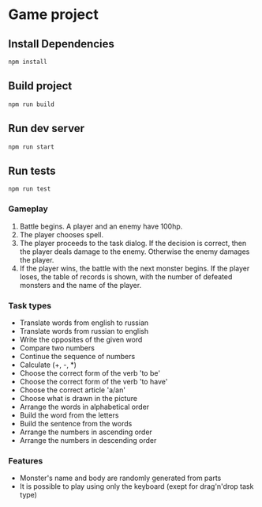 # Game project

## Install Dependencies
`npm install`

## Build project
`npm run build`

## Run dev server
`npm run start`

## Run tests
`npm run test`

### Gameplay
1. Battle begins. A player and an enemy have 100hp.
2. The player chooses spell.
3. The player proceeds to the task dialog. If the decision is correct, then the player deals damage to the enemy. Otherwise the enemy damages the player.
4. If the player wins, the battle with the next monster begins. If the player loses, the table of records is shown, with the number of defeated monsters and the name of the player.

### Task types
- Translate words from english to russian
- Translate words from russian to english
- Write the opposites of the given word
- Compare two numbers
- Continue the sequence of numbers
- Calculate (+, -, *)
- Choose the correct form of the verb 'to be'
- Choose the correct form of the verb 'to have'
- Choose the correct article 'a/an'
- Choose what is drawn in the picture
- Arrange the words in alphabetical order
- Build the word from the letters
- Build the sentence from the words
- Arrange the numbers in ascending order
- Arrange the numbers in descending order

### Features
- Monster's name and body are randomly generated from parts
- It is possible to play using only the keyboard (exept for drag'n'drop task type)
